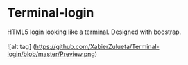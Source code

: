 # Terminal-login
HTML5 login looking like a terminal. Designed with boostrap.<br/><br/>
![alt tag] (https://github.com/XabierZulueta/Terminal-login/blob/master/Preview.png)
